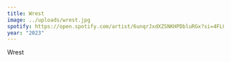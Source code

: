 ```yaml
---
title: Wrest
image: ../uploads/wrest.jpg
spotify: https://open.spotify.com/artist/6unqrJxdXZSNKHPDbluRGx?si=4FL0Bl2hR0maQ6aygRarcA
year: "2023"
---
```

Wrest